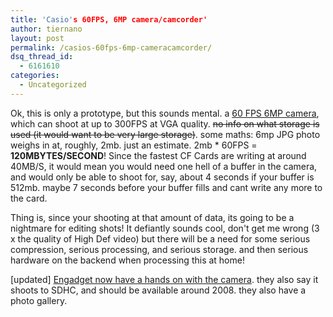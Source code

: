 ```yaml
---
title: 'Casio's 60FPS, 6MP camera/camcorder'
author: tiernano
layout: post
permalink: /casios-60fps-6mp-cameracamcorder/
dsq_thread_id:
  - 6161610
categories:
  - Uncategorized
---
```

Ok, this is only a prototype, but this sounds mental. a [60 FPS 6MP camera][1], which can shoot at up to 300FPS at VGA quality. <strike>no info on what storage is used (it would want to be very large storage)</strike>. some maths: 6mp JPG photo weighs in at, roughly, 2mb. just an estimate. 2mb * 60FPS = **120MBYTES/SECOND**! Since the fastest CF Cards are writing at around 40MB/S, it would mean you would need one hell of a buffer in the camera, and would only be able to shoot for, say, about 4 seconds if your buffer is 512mb. maybe 7 seconds before your buffer fills and cant write any more to the card. 

Thing is, since your shooting at that amount of data, its going to be a nightmare for editing shots! It defiantly sounds cool, don't get me wrong (3 x the quality of High Def video) but there will be a need for some serious compression, serious processing, and serious storage. and then serious hardware on the backend when processing this at home!

[updated] [Engadget now have a hands on with the camera][2]. they also say it shoots to SDHC, and should be available around 2008. they also have a photo gallery.

 [1]: http://www.engadget.com/2007/08/31/casio-brings-worlds-first-60fps-6-megapixel-camera-camcorder-t/
 [2]: http://www.engadget.com/2007/08/31/hands-on-with-casios-60fps-digital-camera/